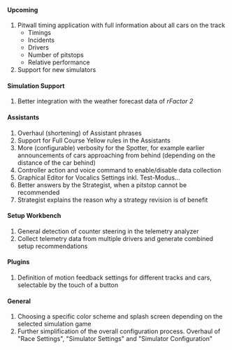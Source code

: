 #### Upcoming
  1. Pitwall timing application with full information about all cars on the track
     - Timings
	 - Incidents
	 - Drivers
	 - Number of pitstops
	 - Relative performance
  2. Support for new simulators

#### Simulation Support
  1. Better integration with the weather forecast data of *rFactor 2*

#### Assistants
  1. Overhaul (shortening) of Assistant phrases
  2. Support for Full Course Yellow rules in the Assistants
  3. More (configurable) verbosity for the Spotter, for example earlier announcements of cars approaching from behind (depending on the distance of the car behind)
  4. Controller action and voice command to enable/disable data collection
  5. Graphical Editor for Vocalics Settings inkl. Test-Modus...
  6. Better answers by the Strategist, when a pitstop cannot be recommended
  7. Strategist explains the reason why a strategy revision is of benefit

#### Setup Workbench
  1. General detection of counter steering in the telemetry analyzer
  2. Collect telemetry data from multiple drivers and generate combined setup recommendations

#### Plugins
  1. Definition of motion feedback settings for different tracks and cars, selectable by the touch of a button
  
#### General
  1. Choosing a specific color scheme and splash screen depending on the selected simulation game
  2. Further simplification of the overall configuration process. Overhaul of "Race Settings", "Simulator Settings" and "Simulator Configuration"